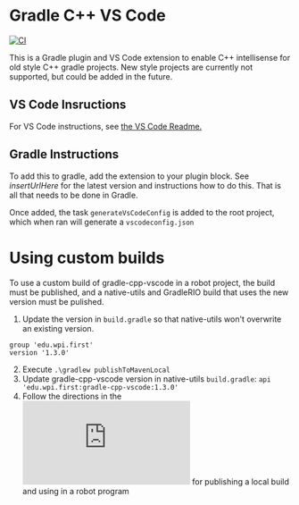 # Gradle C++ VS Code

[![CI](https://github.com/wpilibsuite/gradle-cpp-vscode/actions/workflows/main.yml/badge.svg)](https://github.com/wpilibsuite/gradle-cpp-vscode/actions/workflows/main.yml)

This is a Gradle plugin and VS Code extension to enable C++ intellisense for old style C++ gradle projects. New style projects are currently not supported, but could be added in the future.

## VS Code Insructions
For VS Code instructions, see [the VS Code Readme.](extension/README.md)

## Gradle Instructions
To add this to gradle, add the extension to your plugin block. See _insertUrlHere_ for the latest version and instructions how to do this. That is all that needs to be done in Gradle.

Once added, the task `generateVsCodeConfig` is added to the root project, which when ran will generate a `vscodeconfig.json` 

# Using custom builds

To use a custom build of gradle-cpp-vscode in a robot project, the build must be published, and a native-utils and GradleRIO build that uses the new version must be pulished.

1. Update the version in `build.gradle` so that native-utils won't overwrite an existing version.
```
group 'edu.wpi.first'
version '1.3.0'
```
2. Execute `.\gradlew publishToMavenLocal`
3. Update gradle-cpp-vscode version in native-utils ``build.gradle``: ``api 'edu.wpi.first:gradle-cpp-vscode:1.3.0'``
4. Follow the directions in the ![native-utils readme](https://github.com/wpilibsuite/native-utils/blob/main/README.md#using-custom-builds) for publishing a local build and using in a robot program